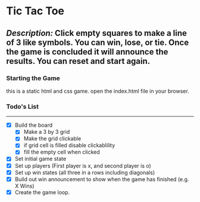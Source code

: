 # Tic Tac Toe

*Description:* Click empty squares to make a line of 3 like symbols.
You can win, lose, or tie. Once the game is concluded it will announce the results.
You can reset and start again.
---

### Starting the Game
this is a static html and css game.
open the index.html file in your browser.


### Todo's List
---
- [x] Build the board
	- [x] Make a 3 by 3 grid
	- [x] Make the grid clickable
	- [x] if grid cell is filled disable clickablility
	- [x] fill the empty cell when clicked
- [x] Set initial game state
- [x] Set up players (First player is x, and second player is o)
- [x] Set up win states (all three in a rows including diagonals)
- [x] Build out win announcement to show when the game has finished (e.g. X Wins)
- [x] Create the game loop.
